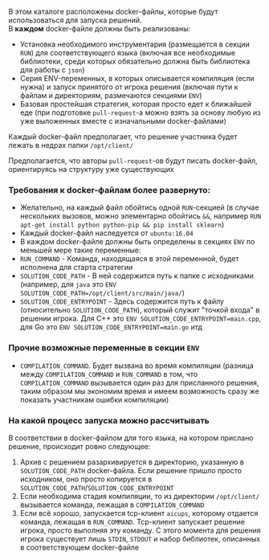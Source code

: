 В этом каталоге расположены docker-файлы, которые будут использоваться для запуска решений.  
В **каждом** docker-файле должны быть реализованы:
 * Установка необходимого инструментария (размещается в секции `RUN`) для соответствующего языка (включая все необходимые библиотеки, среди которых обязательно должна быть библиотека для работы с `json`)
 * Серия ENV-переменных, в которых описывается компиляция (если нужна) и запуск принятого от игрока решения (включая пути к файлам и директориям, размечаются секциями `ENV`)
 * Базовая простейшая стратегия, которая просто едет к ближайшей еде (при подготовке `pull-request`-а можно взять за основу любую из уже выложенных вместе с изначальными docker-файлами)

Каждый docker-файл предполагает, что решение участника будет лежать в недрах папки `/opt/client/`

Предполагается, что авторы `pull-request`-ов будут писать docker-файл, ориентируясь на структуру уже существующих

### Требования к docker-файлам более развернуто:

 * Желательно, на каждый файл обойтись одной `RUN`-секцией (в случае нескольких вызовов, можно элементарно обойтись `&&`, например `RUN apt-get install python python-pip && pip install sklearn`)
 * Каждый docker-файл наследуется от `ubuntu:16.04`
 * В каждом docker-файле должны быть определены в секциях `ENV` по меньшей мере такие переменные:
  * `RUN_COMMAND` - Команда, находящаяся в этой переменной, будет исполнена для старта стратегии
  * `SOLUTION_CODE_PATH` - В ней содержится путь к папке с исходниками (например, для `java` это `ENV SOLUTION_CODE_PATH=/opt/client/src/main/java/`)
  * `SOLUTION_CODE_ENTRYPOINT` - Здесь содержится путь к файлу (относительно `SOLUTION_CODE_PATH`), который служит "точкой входа" в решении игрока. Для C++ это `ENV SOLUTION_CODE_ENTRYPOINT=main.cpp`, для Go это `ENV SOLUTION_CODE_ENTRYPOINT=main.go` итд

### Прочие возможные переменные в секции `ENV`

 * `COMPILATION_COMMAND`. Будет вызвана во время компиляции (разница между `COMPILATION_COMMAND` и `RUN_COMMAND` в том, что `COMPILATION_COMMAND` вызывается один раз для присланного решения, таким образом мы экономим время и имеем возможность сразу же показать участникам ошибки компиляции)

### На какой процесс запуска можно рассчитывать

В соответствии в docker-файлом для того языка, на котором прислано решение, происходит ровно следующее:
1. Архив с решением разархивируется в директорию, указанную в `SOLUTION_CODE_PATH` docker-файла. Если решение пришло просто исходником, оно просто копируется в `SOLUTION_CODE_PATH`/`SOLUTION_CODE_ENTRYPOINT`
2. Если необходима стадия компиляции, то из директории `/opt/client/` вызывается команда, лежащая в `COMPILATION_COMMAND`
3. Если всё хорошо, запускается tcp-клиент `aicups`, которому отдается команда, лежащая в `RUN_COMMAND`. Tcp-клиент запускает решение игрока, просто выполняя эту команду. С этого момента для решения игрока существует лишь `STDIN`, `STDOUT` и набор библиотек, описанных в соответствующем docker-файле
